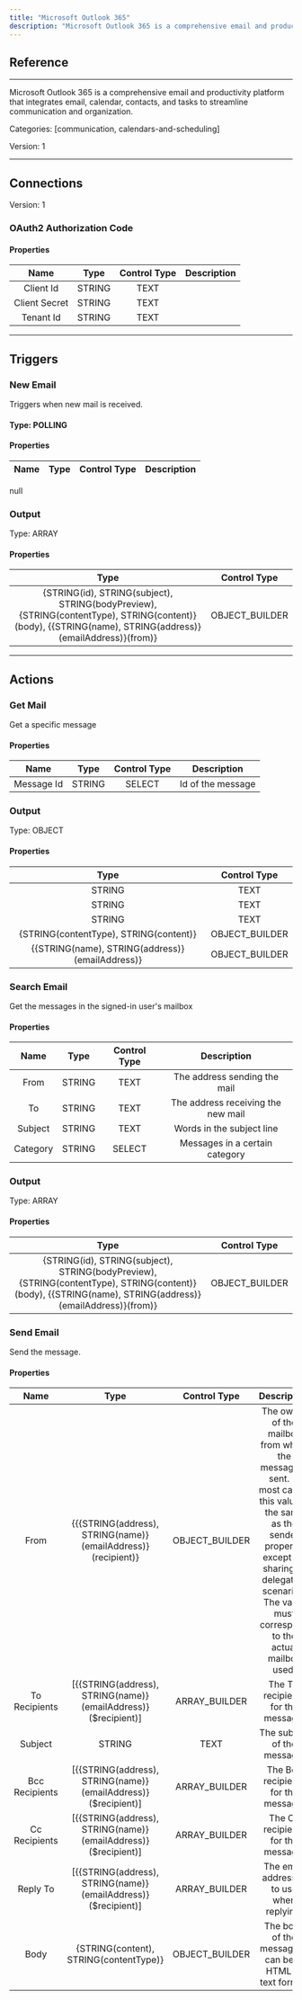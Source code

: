 ```yaml
---
title: "Microsoft Outlook 365"
description: "Microsoft Outlook 365 is a comprehensive email and productivity platform that integrates email, calendar, contacts, and tasks to streamline communication and organization."
---
```

## Reference
<hr />

Microsoft Outlook 365 is a comprehensive email and productivity platform that integrates email, calendar, contacts, and tasks to streamline communication and organization.


Categories: [communication, calendars-and-scheduling]


Version: 1

<hr />



## Connections

Version: 1


### OAuth2 Authorization Code

#### Properties

|      Name      |     Type     |     Control Type     |     Description     |
|:--------------:|:------------:|:--------------------:|:-------------------:|
| Client Id | STRING | TEXT  |  |
| Client Secret | STRING | TEXT  |  |
| Tenant Id | STRING | TEXT  |  |





<hr />



## Triggers


### New Email
Triggers when new mail is received.

#### Type: POLLING
#### Properties

|      Name      |     Type     |     Control Type     |     Description     |
|:--------------:|:------------:|:--------------------:|:-------------------:|
null


### Output



Type: ARRAY


#### Properties

|     Type     |     Control Type     |
|:------------:|:--------------------:|
| {STRING\(id), STRING\(subject), STRING\(bodyPreview), {STRING\(contentType), STRING\(content)}\(body), {{STRING\(name), STRING\(address)}\(emailAddress)}\(from)} | OBJECT_BUILDER  |







<hr />



## Actions


### Get Mail
Get a specific message

#### Properties

|      Name      |     Type     |     Control Type     |     Description     |
|:--------------:|:------------:|:--------------------:|:-------------------:|
| Message Id | STRING | SELECT  |  Id of the message  |


### Output



Type: OBJECT


#### Properties

|     Type     |     Control Type     |
|:------------:|:--------------------:|
| STRING | TEXT  |
| STRING | TEXT  |
| STRING | TEXT  |
| {STRING\(contentType), STRING\(content)} | OBJECT_BUILDER  |
| {{STRING\(name), STRING\(address)}\(emailAddress)} | OBJECT_BUILDER  |






### Search Email
Get the messages in the signed-in user's mailbox

#### Properties

|      Name      |     Type     |     Control Type     |     Description     |
|:--------------:|:------------:|:--------------------:|:-------------------:|
| From | STRING | TEXT  |  The address sending the mail  |
| To | STRING | TEXT  |  The address receiving the new mail  |
| Subject | STRING | TEXT  |  Words in the subject line  |
| Category | STRING | SELECT  |  Messages in a certain category  |


### Output



Type: ARRAY


#### Properties

|     Type     |     Control Type     |
|:------------:|:--------------------:|
| {STRING\(id), STRING\(subject), STRING\(bodyPreview), {STRING\(contentType), STRING\(content)}\(body), {{STRING\(name), STRING\(address)}\(emailAddress)}\(from)} | OBJECT_BUILDER  |






### Send Email
Send the message.

#### Properties

|      Name      |     Type     |     Control Type     |     Description     |
|:--------------:|:------------:|:--------------------:|:-------------------:|
| From | {{{STRING\(address), STRING\(name)}\(emailAddress)}\(recipient)} | OBJECT_BUILDER  |  The owner of the mailbox from which the message is sent. In most cases, this value is the same as the sender property, except for sharing or delegation scenarios. The value must correspond to the actual mailbox used.  |
| To Recipients | [{{STRING\(address), STRING\(name)}\(emailAddress)}\($recipient)] | ARRAY_BUILDER  |  The To: recipients for the message.  |
| Subject | STRING | TEXT  |  The subject of the message.  |
| Bcc Recipients | [{{STRING\(address), STRING\(name)}\(emailAddress)}\($recipient)] | ARRAY_BUILDER  |  The Bcc recipients for the message.  |
| Cc Recipients | [{{STRING\(address), STRING\(name)}\(emailAddress)}\($recipient)] | ARRAY_BUILDER  |  The Cc recipients for the message.  |
| Reply To | [{{STRING\(address), STRING\(name)}\(emailAddress)}\($recipient)] | ARRAY_BUILDER  |  The email addresses to use when replying.  |
| Body | {STRING\(content), STRING\(contentType)} | OBJECT_BUILDER  |  The body of the message. It can be in HTML or text format.  |




